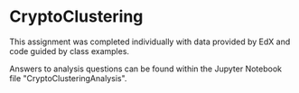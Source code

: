 # CryptoClustering

This assignment was completed individually with data provided by EdX and code guided by class examples. 

Answers to analysis questions can be found within the Jupyter Notebook file "CryptoClusteringAnalysis". 